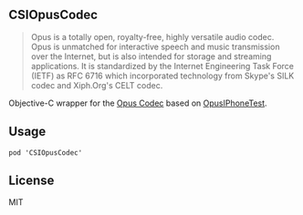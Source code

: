 ## CSIOpusCodec ##
> Opus is a totally open, royalty-free, highly versatile audio codec. Opus is unmatched for interactive speech and music transmission over the Internet, but is also intended for storage and streaming applications. It is standardized by the Internet Engineering Task Force (IETF) as RFC 6716 which incorporated technology from Skype's SILK codec and Xiph.Org's CELT codec.

Objective-C wrapper for the [Opus Codec](http://www.opus-codec.org/) based on [OpusIPhoneTest](https://github.com/oneam/OpusIPhoneTest).

## Usage ##

    pod 'CSIOpusCodec'

## License ##

MIT
